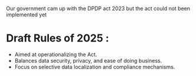 
Our government cam up with the DPDP act 2023 but the act could not been implemented yet



# Draft Rules of 2025 :
- Aimed at operationalizing the Act.
- Balances data security, privacy, and ease of doing business.
- Focus on selective data localization and compliance mechanisms.
